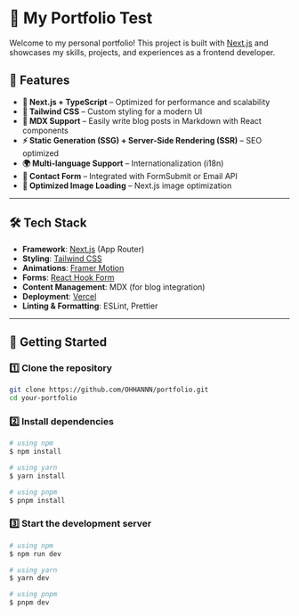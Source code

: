# 🚀 My Portfolio Test

Welcome to my personal portfolio! This project is built with [Next.js](https://nextjs.org/) and showcases my skills, projects, and experiences as a frontend developer.

## 🌟 Features

- **🚀 Next.js + TypeScript** – Optimized for performance and scalability
- **🎨 Tailwind CSS** – Custom styling for a modern UI
- **📂 MDX Support** – Easily write blog posts in Markdown with React components
- **⚡ Static Generation (SSG) + Server-Side Rendering (SSR)** – SEO optimized
- **🌍 Multi-language Support** – Internationalization (i18n)
- **📧 Contact Form** – Integrated with FormSubmit or Email API
- **📸 Optimized Image Loading** – Next.js image optimization

---

## 🛠️ Tech Stack

- **Framework**: [Next.js](https://nextjs.org/) (App Router)
- **Styling**: [Tailwind CSS](https://tailwindcss.com/)
- **Animations**: [Framer Motion](https://www.framer.com/motion/)
- **Forms**: [React Hook Form](https://react-hook-form.com/)
- **Content Management**: MDX (for blog integration)
- **Deployment**: [Vercel](https://vercel.com/)
- **Linting & Formatting**: ESLint, Prettier

---

## 🚀 Getting Started

### **1️⃣ Clone the repository**

```sh
git clone https://github.com/OHHANNN/portfolio.git
cd your-portfolio
```

### **2️⃣ Install dependencies**

```sh
# using npm
$ npm install
```

```sh
# using yarn
$ yarn install
```

```sh
# using pnpm
$ pnpm install
```

### **3️⃣ Start the development server**

```sh
# using npm
$ npm run dev
```

```sh
# using yarn
$ yarn dev
```

```sh
# using pnpm
$ pnpm dev
```
